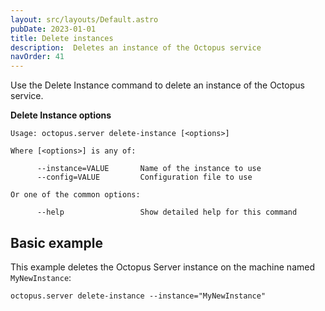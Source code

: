 ```yaml
---
layout: src/layouts/Default.astro
pubDate: 2023-01-01
title: Delete instances
description:  Deletes an instance of the Octopus service
navOrder: 41
---
```


Use the Delete Instance command to delete an instance of the Octopus service.

**Delete Instance options**

```
Usage: octopus.server delete-instance [<options>]

Where [<options>] is any of:

      --instance=VALUE       Name of the instance to use
      --config=VALUE         Configuration file to use

Or one of the common options:

      --help                 Show detailed help for this command
```

## Basic example

This example deletes the Octopus Server instance on the machine named `MyNewInstance`:

```
octopus.server delete-instance --instance="MyNewInstance"
```
